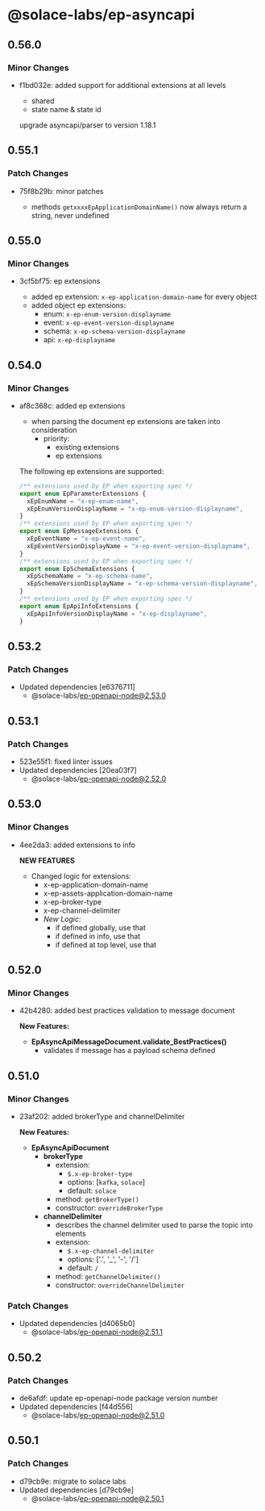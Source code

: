 # @solace-labs/ep-asyncapi

## 0.56.0

### Minor Changes

- f1bd032e: added support for additional extensions at all levels

  - shared
  - state name & state id

  upgrade asyncapi/parser to version 1.18.1

## 0.55.1

### Patch Changes

- 75f8b29b: minor patches

  - methods `getxxxxEpApplicationDomainName()` now always return a string, never undefined

## 0.55.0

### Minor Changes

- 3cf5bf75: ep extensions

  - added ep extension: `x-ep-application-domain-name` for every object
  - added object ep extensions:
    - enum: `x-ep-enum-version-displayname`
    - event: `x-ep-event-version-displayname`
    - schema: `x-ep-schema-version-displayname`
    - api: `x-ep-displayname`

## 0.54.0

### Minor Changes

- af8c368c: added ep extensions

  - when parsing the document ep extensions are taken into consideration
    - priority:
      - existing extensions
      - ep extensions

  The following ep extensions are supported:

  ```typescript
  /** extensions used by EP when exporting spec */
  export enum EpParameterExtensions {
    xEpEnumName = "x-ep-enum-name",
    xEpEnumVersionDisplayName = "x-ep-enum-version-displayname",
  }
  /** extensions used by EP when exporting spec */
  export enum EpMessageExtensions {
    xEpEventName = "x-ep-event-name",
    xEpEventVersionDisplayName = "x-ep-event-version-displayname",
  }
  /** extensions used by EP when exporting spec */
  export enum EpSchemaExtensions {
    xEpSchemaName = "x-ep-schema-name",
    xEpSchemaVersionDisplayName = "x-ep-schema-version-displayname",
  }
  /** extensions used by EP when exporting spec */
  export enum EpApiInfoExtensions {
    xEpApiInfoVersionDisplayName = "x-ep-displayname",
  }
  ```

## 0.53.2

### Patch Changes

- Updated dependencies [e6376711]
  - @solace-labs/ep-openapi-node@2.53.0

## 0.53.1

### Patch Changes

- 523e55f1: fixed linter issues
- Updated dependencies [20ea03f7]
  - @solace-labs/ep-openapi-node@2.52.0

## 0.53.0

### Minor Changes

- 4ee2da3: added extensions to info

  **NEW FEATURES**

  - Changed logic for extensions:
    - x-ep-application-domain-name
    - x-ep-assets-application-domain-name
    - x-ep-broker-type
    - x-ep-channel-delimiter
    - _New Logic_:
      - if defined globally, use that
      - if defined in info, use that
      - if defined at top level, use that

## 0.52.0

### Minor Changes

- 42b4280: added best practices validation to message document

  **New Features:**

  - **EpAsyncApiMessageDocument.validate_BestPractices()**
    - validates if message has a payload schema defined

## 0.51.0

### Minor Changes

- 23af202: added brokerType and channelDelimiter

  **New Features:**

  - **EpAsyncApiDocument**
    - **brokerType**
      - extension:
        - `$.x-ep-broker-type`
        - options: [`kafka`, `solace`]
        - default: `solace`
      - method: `getBrokerType()`
      - constructor: `overrideBrokerType`
    - **channelDelimiter**
      - describes the channel delimiter used to parse the topic into elements
      - extension:
        - `$.x-ep-channel-delimiter`
        - options: ['.', '_', '-', '/']
        - default: `/`
      - method: `getChannelDelimiter()`
      - constructor: `overrideChannelDelimiter`

### Patch Changes

- Updated dependencies [d4065b0]
  - @solace-labs/ep-openapi-node@2.51.1

## 0.50.2

### Patch Changes

- de6afdf: update ep-openapi-node package version number
- Updated dependencies [f44d556]
  - @solace-labs/ep-openapi-node@2.51.0

## 0.50.1

### Patch Changes

- d79cb9e: migrate to solace labs
- Updated dependencies [d79cb9e]
  - @solace-labs/ep-openapi-node@2.50.1
